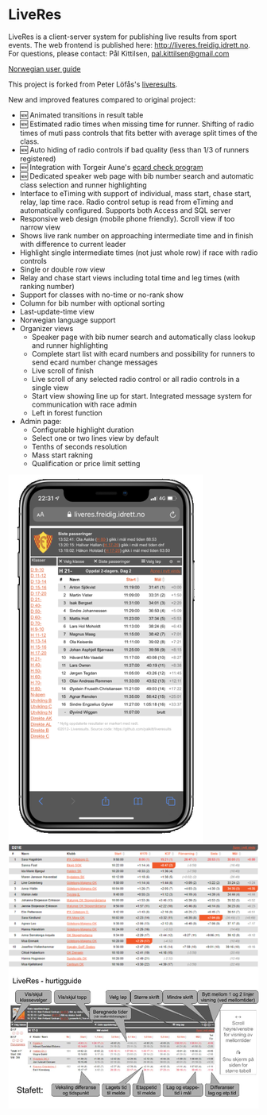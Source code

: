 # LiveRes
LiveRes is a client-server system for publishing live results from sport events. The web frontend is published here: http://liveres.freidig.idrett.no. For questions, please contact: Pål Kittilsen, pal.kittilsen@gmail.com

[Norwegian user guide](https://docs.google.com/document/d/1MGTH807QShXwFZVL1RiB1azCDjvMclou3DKP0TuHw84)

This project is forked from Peter Löfås's [liveresults](https://github.com/petlof/liveresults). 

New and improved features compared to original project:

* :new: Animated transitions in result table
* :new: Estimated radio times when missing time for runner. Shifting of radio times of muti pass controls that fits better with average split times of the class. 
* :new: Auto hiding of radio controls if bad quality (less than 1/3 of runners registered)
* :new: Integration with Torgeir Aune's [ecard check program](https://github.com/Taune/EmiTagCheck)
* :new: Dedicated speaker web page with bib number search and automatic class selection and runner highlighting
* Interface to eTiming with support of individual, mass start, chase start, relay, lap time race. Radio control setup is read from eTiming and automatically configured. Supports both Access and SQL server 
* Responsive web design (mobile phone friendly). Scroll view if too narrow view
* Shows live rank number on approaching intermediate time and in finish with difference to current leader
* Highlight single intermediate times (not just whole row) if race with radio controls
* Single or double row view
* Relay and chase start views including total time and leg times (with ranking number)
* Support for classes with no-time or no-rank show
* Column for bib number with optional sorting
* Last-update-time view
* Norwegian language support
* Organizer views
   * Speaker page with bib numer search and automatically class lookup and runner highlighting
   * Complete start list with ecard numbers and possibility for runners to send ecard number change messages
   * Live scroll of finish
   * Live scroll of any selected radio control or all radio controls in a single view
   * Start view showing line up for start. Integrated message system for communication with race admin
   * Left in forest function
* Admin page:
   * Configurable highlight duration
   * Select one or two lines view by default
   * Tenths of seconds resolution
   * Mass start rakning
   * Qualification or price limit setting
   
![Mobile view](Doc/LiveResiPhone.png?raw=true "Example of mobile view")
![Class view](Doc/classview.png?raw=true "Example of class view")
![Guide](web/images/LiveResGuide.jpg?raw=true "LiveRes guide")
